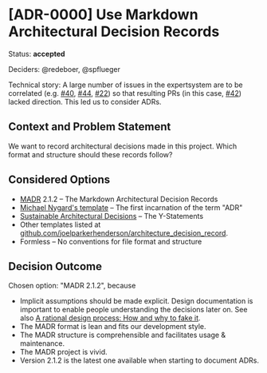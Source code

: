 # [ADR-0000] Use Markdown Architectural Decision Records

Status: **accepted**

Deciders: @redeboer, @spflueger

Technical story:
A large number of issues in the expertsystem are to be correlated (e.g. [#40](https://github.com/ComPWA/expertsystem/issues/40), [#44](https://github.com/ComPWA/expertsystem/issues/44), [#22](https://github.com/ComPWA/expertsystem/issues/22)) so that resulting PRs (in this case, [#42](https://github.com/ComPWA/expertsystem/pull/42)) lacked direction. This led us to consider ADRs.

## Context and Problem Statement

We want to record architectural decisions made in this project.
Which format and structure should these records follow?

## Considered Options

* [MADR](https://adr.github.io/madr/) 2.1.2 – The Markdown Architectural Decision Records
* [Michael Nygard's template](http://thinkrelevance.com/blog/2011/11/15/documenting-architecture-decisions) – The first incarnation of the term "ADR"
* [Sustainable Architectural Decisions](https://www.infoq.com/articles/sustainable-architectural-design-decisions) – The Y-Statements
* Other templates listed at [github.com/joelparkerhenderson/architecture_decision_record](https://github.com/joelparkerhenderson/architecture_decision_record).
* Formless – No conventions for file format and structure

## Decision Outcome

Chosen option: "MADR 2.1.2", because

* Implicit assumptions should be made explicit.
  Design documentation is important to enable people understanding the decisions later on.
  See also [A rational design process: How and why to fake it](https://doi.org/10.1109/TSE.1986.6312940).
* The MADR format is lean and fits our development style.
* The MADR structure is comprehensible and facilitates usage & maintenance.
* The MADR project is vivid.
* Version 2.1.2 is the latest one available when starting to document ADRs.
